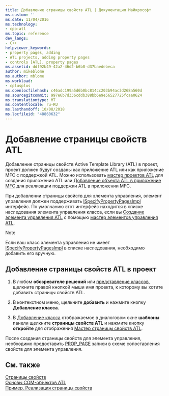 ```yaml
---
title: Добавление страницы свойств ATL | Документация Майкрософт
ms.custom: ''
ms.date: 11/04/2016
ms.technology:
- cpp-atl
ms.topic: reference
dev_langs:
- C++
helpviewer_keywords:
- property pages, adding
- ATL projects, adding property pages
- controls [ATL], property pages
ms.assetid: ddf92b49-42a2-46d2-b6b8-d37baedebeca
author: mikeblome
ms.author: mblome
ms.workload:
- cplusplus
ms.openlocfilehash: c46adc199a5d6b0bc814cc203b94ac3d268a560d
ms.sourcegitcommit: 997e6b7d336cddb388bb6e9e56527725fcaa0624
ms.translationtype: MT
ms.contentlocale: ru-RU
ms.lasthandoff: 10/08/2018
ms.locfileid: "48860632"
---
```

# <a name="adding-an-atl-property-page"></a>Добавление страницы свойств ATL

Добавление страницы свойств Active Template Library (ATL) в проект, проект должен будут созданы как приложение ATL или как приложение MFC с поддержкой ATL. Можно использовать [мастер проектов ATL](../../atl/reference/atl-project-wizard.md) для создания приложения ATL или [Добавление объекта ATL в приложение MFC](../../mfc/reference/adding-atl-support-to-your-mfc-project.md) для реализации поддержки ATL в приложении MFC.

При добавлении страницы свойств для элемента управления, элемент управления должен поддерживать [ISpecifyPropertyPagesImpl](../../atl/reference/ispecifypropertypagesimpl-class.md) интерфейс. По умолчанию этот интерфейс находится в списке наследования элемента управления класса, если вы [Создание элемента управления ATL](../../atl/reference/adding-an-atl-control.md) с помощью [мастер элементов управления ATL](../../atl/reference/atl-control-wizard.md).

> [!NOTE]
> Если ваш класс элемента управления не имеет [ISpecifyPropertyPagesImpl](../../atl/reference/ispecifypropertypagesimpl-class.md) в списке наследования, необходимо добавить его вручную.

## <a name="to-add-an-atl-property-page-to-your-project"></a>Добавление страницы свойств ATL в проект

1. В любом **обозревателе решений** или [представление классов](/visualstudio/ide/viewing-the-structure-of-code), щелкните правой кнопкой мыши имя проекта, к которому вы хотите добавить страницы свойств ATL.

1. В контекстном меню, щелкните **добавить** и нажмите кнопку **Добавление класса**.

1. В [Добавление класса](../../ide/add-class-dialog-box.md) отображаемое в диалоговом окне **шаблоны** панели щелкните **страницы свойств ATL** и нажмите кнопку **откройте** для отображения [Мастер страницы свойств ATL](../../atl/reference/atl-property-page-wizard.md).

После создания страницы свойств для элемента управления, необходимо предоставить [PROP_PAGE](property-map-macros.md#prop_page) записи в схеме сопоставления свойств для элемента управления.

## <a name="see-also"></a>См. также

[Страницы свойств](../../atl/atl-com-property-pages.md)<br/>
[Основы COM-объектов ATL](../../atl/fundamentals-of-atl-com-objects.md)<br/>
[Пример. Реализация страницы свойств](../../atl/example-implementing-a-property-page.md)
